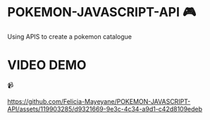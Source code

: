 # POKEMON-JAVASCRIPT-API 🎮
Using APIS to create a pokemon catalogue

<h1>VIDEO DEMO</h1> 📹

https://github.com/Felicia-Mayeyane/POKEMON-JAVASCRIPT-API/assets/119903285/d9321669-9e3c-4c34-a9d1-c42d8109edeb
